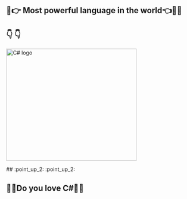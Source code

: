 ## :muscle::point_right: Most powerful language in the world:point_left::muscle::stuck_out_tongue_winking_eye:  

## :point_down:  :point_down:
<p align="left" > <img src="https://interset.co.th/wp-content/uploads/2018/07/27_c-sharp-logo-filled.png" alt="C# logo" style="float:center; margin-right:25px;" width="350" height="300"></p>
## :point_up_2:   :point_up_2: 

 ## :blue_heart::green_heart:Do you love C#:green_heart::blue_heart:

